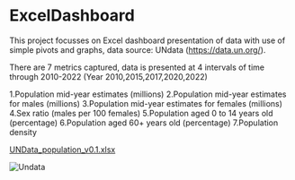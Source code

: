 # ExcelDashboard

This project focusses on Excel dashboard presentation of data with use of simple pivots and graphs, data source: UNdata (https://data.un.org/).

There are 7 metrics captured, data is presented at 4 intervals of time through 2010-2022 (Year 2010,2015,2017,2020,2022)

1.Population mid-year estimates (millions)
2.Population mid-year estimates for males (millions)
3.Population mid-year estimates for females (millions)
4.Sex ratio (males per 100 females)
5.Population aged 0 to 14 years old (percentage)
6.Population aged 60+ years old (percentage)
7.Population density



[UNData_population_v0.1.xlsx](https://github.com/anandkulkarnim/ExcelDashboard/files/10833575/UNData_population_v0.1.xlsx)


![Undata](https://user-images.githubusercontent.com/125786274/221407707-0aaf857f-fda3-4c16-b217-1ec9d8c97ea3.png)
